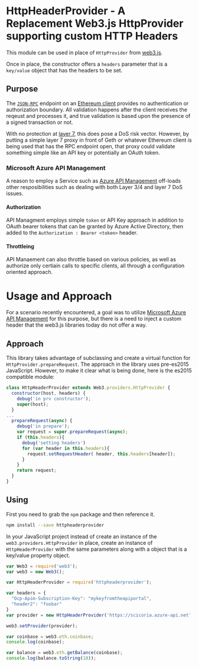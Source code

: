 # HttpHeaderProvider - A Replacement Web3.js HttpProvider supporting custom HTTP Headers
This module can be used in place of `HttpProvider` from [web3.js](https://github.com/ethereum/web3.js/).

Once in place, the constructor offers a `headers` parameter that is a `key/value` object that has the headers to be set.

## Purpose
The [`JSON-RPC`](https://github.com/ethereum/wiki/wiki/JSON-RPC) endpoint on an [Ethereum client](https://geth.ethereum.org) provides no authentication or authorization boundary. All validation happens after the client receives the reqeust and processes it, and true validation is based upon the presence of a signed transaction or not.

With no protection at [layer 7](https://www.nginx.com/resources/glossary/layer-7-load-balancing/), this does pose a DoS risk vector. However, by putting a simple layer 7 proxy in front of Geth or whatever Ethereum client is being used that has the RPC endpoint open, that proxy could validate something simple like an API key or potentially an OAuth token.

### Microsoft Azure API Management
A reason to employ a Service such as [Azure API Management](https://azure.microsoft.com/en-us/services/api-management/) off-loads other resposibilities such as dealing with both Layer 3/4 and layer 7 DoS issues. 

#### Authorization
API Managment employs simple `token` or API Key approach in addition to OAuth bearer tokens that can be granted by Azure Active Directory, then added to the `Authorization : Bearer <token>` header.
#### Throttleing
API Manaement can also throttle based on various policies, as well as authorize only certiain calls to specific clients, all through a configuration oriented approach.

# Usage and Approach

For a scenario recently encountered, a goal was to utilize [Microsoft Azure API Management](https://azure.microsoft.com/en-us/services/api-management/) for this purpose, but there is a need to inject a custom header that the web3.js libraries today do not offer a way.

## Approach

This library takes advantage of subclassing and create a virtual function for `HttpProvider.prepareRequest`. The approach in the library uses pre-es2015 JavaScript. However, to make it clear what is being done, here is the es2015 compatible module:

```javascript
class HttpHeaderProvider extends Web3.providers.HttpProvider {
  constructor(host, headers) {
    debug('in prv constructor');
    super(host);
  }
...
  prepareRequest(async) {
    debug('in prepare');
    var request = super.prepareRequest(async);
    if (this.headers){
      debug('setting headers')
      for (var header in this.headers){
        request.setRequestHeader( header, this.headers[header]);
      }
    }
    return request;
  }
}
```

## Using

First you need to grab the `npm` package and then reference it.

```bash
npm install --save httpheaderprovider

```

In your JavaScript project instead of create an instance of the `web3.providers.HttpProvider` in place, create an instance of `HttpHeaderProvider` with the same parameters along with a object that is a key/value property object.

```javascript
var Web3 = require('web3');
var web3 = new Web3();

var HttpHeaderProvider = require('httpheaderprovider');

var headers = {
  "Ocp-Apim-Subscription-Key": "mykeyfromtheapiportal",
  "header2": "foobar"
}
var provider = new HttpHeaderProvider('https://scicoria.azure-api.net', headers);

web3.setProvider(provider);

var coinbase = web3.eth.coinbase;
console.log(coinbase);

var balance = web3.eth.getBalance(coinbase);
console.log(balance.toString(10));
```